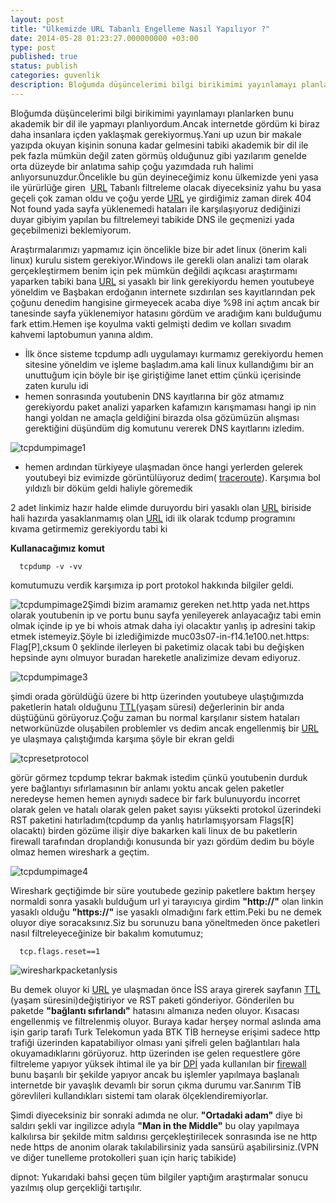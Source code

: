 ```yaml
---
layout: post
title: "Ülkemizde URL Tabanlı Engelleme Nasıl Yapılıyor ?"
date: 2014-05-28 01:23:27.000000000 +03:00
type: post
published: true
status: publish
categories: guvenlik
description: Bloğumda düşüncelerimi bilgi birikimimi yayınlamayı planlarken bunu akademik bir url ile yapmayı planlıyordum.Ancak internetde gördüm ki biraz
---
```


Bloğumda düşüncelerimi bilgi birikimimi yayınlamayı planlarken bunu akademik bir dil ile yapmayı planlıyordum.Ancak internetde gördüm ki biraz daha insanlara içden yaklaşmak gerekiyormuş.Yani up uzun bir makale yazıpda okuyan kişinin sonuna kadar gelmesini tabiki akademik bir dil ile pek fazla mümkün değil zaten görmüş olduğunuz gibi yazılarım genelde orta düzeyde bir anlatıma sahip çoğu yazımdada ruh halimi anlıyorsunuzdur.Öncelikle bu gün deyineceğimiz konu ülkemizde yeni yasa ile yürürlüğe giren&nbsp; [URL](http://en.wikipedia.org/wiki/Uniform_resource_locator) Tabanlı filtreleme olacak diyeceksiniz yahu bu yasa geçeli çok zaman oldu ve çoğu yerde [URL](http://en.wikipedia.org/wiki/Uniform_resource_locator) ye girdiğimiz zaman direk 404 Not found yada sayfa yüklenemedi hataları ile karşılaşıyoruz dediğinizi duyar gibiyim yapılan bu filtrelemeyi tabikide DNS ile geçmenizi yada geçebilmenizi beklemiyorum.

Araştırmalarımızı yapmamız için öncelikle bize bir adet linux (önerim kali linux) kurulu sistem gerekiyor.Windows ile gerekli olan analizi tam olarak gerçekleştirmem benim için pek mümkün değildi açıkcası araştırmamı yaparken tabiki bana [URL](http://en.wikipedia.org/wiki/Uniform_resource_locator) si yasaklı bir link gerekiyordu hemen youtubeye yöneldim ve Başbakan erdoğanın internete sızdırılan ses kayıtlarından pek çoğunu denedim hangisine girmeyecek acaba diye %98 ini açtım ancak bir tanesinde sayfa yüklenemiyor hatasını gördüm ve aradığım kanı bulduğumu fark ettim.Hemen işe koyulma vakti gelmişti dedim ve kolları sıvadım kahvemi laptobumun yanına aldım.

- İlk önce sisteme tcpdump adlı uygulamayı kurmamız gerekiyordu hemen sitesine yöneldim ve işleme başladım.ama kali linux kullandığımı bir an unuttuğum için böyle bir işe giriştiğime lanet ettim çünkü içerisinde zaten kurulu idi
- hemen sonrasında youtubenin DNS kayıtlarına bir göz atmamız gerekiyordu paket analizi yaparken kafamızın karışmaması hangi ip nin hangi yoldan ne amaçla geldiğini birazda olsa gözümüzün alışması gerektiğini düşündüm dig komutunu vererek DNS kayıtlarını izledim.

![tcpdumpimage1](/assets/tcpdumpimage1-e1401206842151-638x576.png)

- hemen ardından türkiyeye ulaşmadan önce hangi yerlerden gelerek youtubeyi biz evimizde görüntülüyoruz dedim( [traceroute](http://en.wikipedia.org/wiki/Traceroute)). Karşımıa bol yıldızlı bir döküm geldi haliyle göremedik

2 adet linkimiz hazır halde elimde duruyordu biri yasaklı olan [URL](http://en.wikipedia.org/wiki/Uniform_resource_locator) biriside hali hazırda yasaklanmamış olan [URL](http://en.wikipedia.org/wiki/Uniform_resource_locator) idi ilk olarak tcdump programını kıvama getirmemiz gerekiyordu tabi ki

**Kullanacağımız komut**

      tcpdump -v -vv

komutumuzu verdik karşımıza ip port protokol hakkında bilgiler geldi.

![tcpdumpimage2](/assets/tcpdumpimage2.png)Şimdi bizim aramamız gereken net.http yada net.https olarak youtubenin ip ve portu bunu sayfa yenileyerek anlayacağız tabi emin olmak içinde ip ye bi whois atmak daha iyi olacaktır yanlış ip adresini takip etmek istemeyiz.Şöyle bi izlediğimizde muc03s07-in-f14.1e100.net.https: Flag[P],cksum 0 şeklinde ilerleyen bi paketimiz olacak tabi bu değişken hepsinde aynı olmuyor buradan hareketle analizimize devam ediyoruz.

![tcpdumpimage3](/assets/tcpdumpimage3.png)

şimdi orada görüldüğü üzere bi http üzerinden youtubeye ulaştığımızda paketlerin hatalı olduğunu [TTL](http://en.wikipedia.org/wiki/Time_to_live)(yaşam süresi) değerlerinin bir anda düştüğünü görüyoruz.Çoğu zaman bu normal karşılanır sistem hataları networkünüzde oluşabilen problemler vs dedim ancak engellenmiş bir [URL](http://en.wikipedia.org/wiki/Uniform_resource_locator) ye ulaşmaya çalıştığımda karşıma şöyle bir ekran geldi

![tcpresetprotocol](/assets/tcpresetprotocol.png)

görür görmez tcpdump tekrar bakmak istedim çünkü youtubenin durduk yere bağlantıyı sıfırlamasının bir anlamı yoktu ancak gelen paketler neredeyse hemen hemen aynıydı sadece bir fark bulunuyordu incorret olarak gelen ve hatalı olarak gelen paket sayısı yüksekti protokol üzerindeki RST paketini hatırladım(tcpdump da yanlış hatırlamışyorsam Flags[R] olacaktı) birden gözüme ilişir diye bakarken kali linux de bu paketlerin firewall tarafından droplandığı konusunda bir yazı gördüm dedim bu böyle olmaz hemen wireshark a geçtim.

![tcpdumpimage4](/assets/tcpdumpimage4.png)

Wireshark geçtiğimde bir süre youtubede gezinip paketlere baktım herşey normaldi sonra yasaklı bulduğum url yi tarayıcıya girdim **"http://"** olan linkin yasaklı olduğu **"https://"** ise yasaklı olmadığını fark ettim.Peki bu ne demek oluyor diye soracaksınız.Siz bu sorunuzu bana yöneltmeden önce paketleri nasıl filtreleyeceğinize bir bakalım komutumuz;

      tcp.flags.reset==1

![wiresharkpacketanlysis](/assets/wiresharkpacketanlysis1-e1401228955305-1024x554.png)

Bu demek oluyor ki [URL](http://en.wikipedia.org/wiki/Uniform_resource_locator) ye ulaşmadan önce İSS araya girerek sayfanın [TTL](http://en.wikipedia.org/wiki/Time_to_live) (yaşam süresini)değiştiriyor ve RST paketi gönderiyor. Gönderilen bu paketde **"bağlantı sıfırlandı"** hatasını almanıza neden oluyor. Kısacası engellenmiş ve filtrelenmiş oluyor. Buraya kadar herşey normal aslında ama işin garip tarafı Turk Telekomun yada BTK TİB herneyse erişimi sadece http trafiği üzerinden kapatabiliyor olması yani şifreli gelen bağlantıları hala okuyamadıklarını görüyoruz. http üzerinden ise gelen requestlere göre filtreleme yapıyor yüksek ihtimal ile ya bir [DPİ](http://en.wikipedia.org/wiki/Deep_packet_inspection) yada kullanılan bir [firewall](http://en.wikipedia.org/wiki/Firewall_%28computing%29) bunu başarılı bir şekilde yapıyor ancak bu işlemler yapılmaya başlanalı internetde bir yavaşlık devamlı bir sorun çıkma durumu var.Sanırım TİB görevlileri kullandıkları sistemi tam olarak ölçeklendiremiyorlar.

Şimdi diyeceksiniz bir sonraki adımda ne olur. **"Ortadaki adam"** diye bi saldırı şekli var ingilizce adıyla **"Man in the Middle"** bu olay yapılmaya kalkılırsa bir şekilde mitm saldırısı gerçekleştirilecek sonrasında ise ne http nede https de anonim olarak takılabilirsiniz yada sansürü aşabilirsiniz.(VPN ve diğer tunelleme protokolleri şuan için hariç tabikide)

dipnot: Yukarıdaki bahsi geçen tüm bilgiler yaptığım araştırmalar sonucu yazılmış olup gerçekliği tartışılır.

